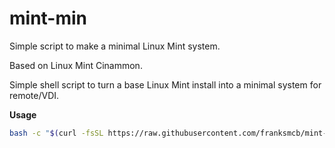 # mint-min
Simple script to make a minimal Linux Mint system.

Based on Linux Mint Cinammon.

Simple shell script to turn a base Linux Mint install into a minimal system for remote/VDI.

**Usage**

```bash
bash -c "$(curl -fsSL https://raw.githubusercontent.com/franksmcb/mint-min/main/mint-min.sh)"
```
